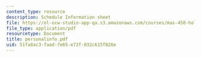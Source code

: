 ```yaml
---
content_type: resource
description: Schedule Information sheet
file: https://ol-ocw-studio-app-qa.s3.amazonaws.com/courses/mas-450-holographic-imaging-spring-2003/51fa8ac3faad7e65e72f032c615f826e_personalinfo.pdf
file_type: application/pdf
resourcetype: Document
title: personalinfo.pdf
uid: 51fa8ac3-faad-7e65-e72f-032c615f826e
---
```

